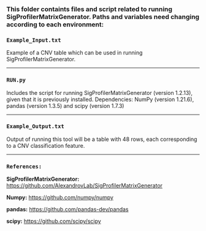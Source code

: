 ### This folder containts files and script related to running **SigProfilerMatrixGenerator**. Paths and variables need changing according to each environment:


### `Example_Input.txt`

Example of a CNV table which can be used in running SigProfilerMatrixGenerator. 

---

### `RUN.py`

Includes the script for running SigProfilerMatrixGenerator (version 1.2.13), given that it is previously installed.
Dependencies: NumPy (version 1.21.6), pandas (version 1.3.5) and scipy (version 1.7.3) 

---

### `Example_Output.txt`

Output of running this tool will be a table with 48 rows, each corresponding to a CNV classification feature.

---

### `References:`

**SigProfilerMatrixGenerator:** https://github.com/AlexandrovLab/SigProfilerMatrixGenerator

**Numpy:** https://github.com/numpy/numpy

**pandas:** https://github.com/pandas-dev/pandas

**scipy:** https://github.com/scipy/scipy
